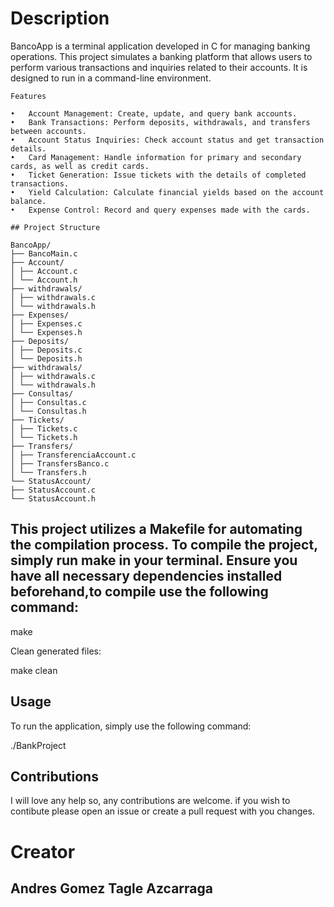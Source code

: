 # Description

BancoApp is a terminal application developed in C for managing banking operations. This project simulates a banking platform that allows users to perform various transactions and inquiries related to their accounts. It is designed to run in a command-line environment.

```
Features

•	Account Management: Create, update, and query bank accounts.
•	Bank Transactions: Perform deposits, withdrawals, and transfers between accounts.
•	Account Status Inquiries: Check account status and get transaction details.
•	Card Management: Handle information for primary and secondary cards, as well as credit cards.
•	Ticket Generation: Issue tickets with the details of completed transactions.
•	Yield Calculation: Calculate financial yields based on the account balance.
•	Expense Control: Record and query expenses made with the cards.
```

```
## Project Structure

BancoApp/
├── BancoMain.c
├── Account/
│ ├── Account.c
│ └── Account.h
├── withdrawals/
│ ├── withdrawals.c
│ └── withdrawals.h
├── Expenses/
│ ├── Expenses.c
│ └── Expenses.h
├── Deposits/
│ ├── Deposits.c
│ └── Deposits.h
├── withdrawals/
│ ├── withdrawals.c
│ └── withdrawals.h
├── Consultas/
│ ├── Consultas.c
│ └── Consultas.h
├── Tickets/
│ ├── Tickets.c
│ └── Tickets.h
├── Transfers/
│ ├── TransferenciaAccount.c
│ ├── TransfersBanco.c
│ └── Transfers.h
└── StatusAccount/
├── StatusAccount.c
└── StatusAccount.h
```

## This project utilizes a Makefile for automating the compilation process. To compile the project, simply run make in your terminal. Ensure you have all necessary dependencies installed beforehand,to compile use the following command:

make

Clean generated files:

make clean

## Usage

To run the application, simply use the following command:

./BankProject

## Contributions

I will love any help so, any contributions are welcome. if you wish to contibute please open an issue or create a pull request with you changes.

# Creator

## Andres Gomez Tagle Azcarraga
